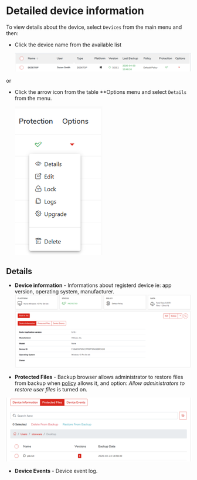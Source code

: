 # Detailed device information

To view details about the device, select `Devices` from the main menu and then:

* Click the device name from the available list

  ​![](../../.gitbook/assets/devicedetail.PNG)​

or

* Click the arrow icon from the table **Options menu and select `Details` from the menu.

  ![](../../.gitbook/assets/deviceoptions.PNG)



## Details

* **Device information** - Informations about registerd device ie: app version, operating system, manufacturer.
![](../../.gitbook/assets/devicedetails.PNG)


* **Protected Files** - Backup browser allows administrator to restore files from backup when [policy](../data-protection-management/general-settings.md) allows it, and option: _Allow administrators to restore user files_ is turned on.

![](../../.gitbook/assets/backupedfiles.PNG)
* **Device Events** - Device event log.